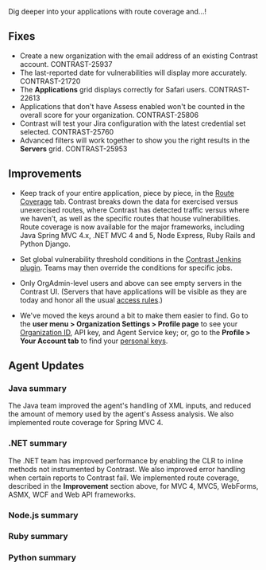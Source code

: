 <!--
title: "Contrast 3.5.5 - August 2018"
description: "Contrast 3.5.5 August 2018"
tags: "3.5.5 August Release Notes"
-->

Dig deeper into your applications with route coverage and...! 

## Fixes

* Create a new organization with the email address of an existing Contrast account. CONTRAST-25937
* The last-reported date for vulnerabilities will display more accurately. CONTRAST-21720
* The **Applications** grid displays correctly for Safari users. CONTRAST-22613
* Applications that don't have Assess enabled won't be counted in the overall score for your organization. CONTRAST-25806
* Contrast will test your Jira configuration with the latest credential set selected. CONTRAST-25760
* Advanced filters will work together to show you the right results in the **Servers** grid. CONTRAST-25953


## Improvements

* Keep track of your entire application, piece by piece, in the [Route Coverage](user-apps.html#route) tab. Contrast breaks down the data for exercised versus unexercised routes, where Contrast has detected traffic versus where we haven’t, as well as the specific routes that house vulnerabilities. Route coverage is now available for the major frameworks, including Java Spring MVC 4.x, .NET MVC 4 and 5, Node Express, Ruby Rails and Python Django.

* Set global vulnerability threshold conditions in the [Contrast Jenkins plugin](tools-ci.html#jenkins). Teams may then override the conditions for specific jobs.

* Only OrgAdmin-level users and above can see empty servers in the Contrast UI. (Servers that have applications will be visible as they are today and honor all the usual [access rules](admin-manageorgs.html#access).)

* We've moved the keys around a bit to make them easier to find. Go to the **user menu > Organization Settings > Profile page** to see your [Organization ID](admin-orgsettings.html#apikey), API key, and Agent Service key; or, go to the **Profile > Your Account tab** to find your [personal keys](user-account.html#profile). 


## Agent Updates

### Java summary 

The Java team improved the agent's handling of XML inputs, and reduced the amount of memory used by the agent's Assess analysis.
We also implemented route coverage for Spring MVC 4. 

### .NET summary 

The .NET team has improved performance by enabling the CLR to inline methods not instrumented by Contrast. We also improved error handling when certain reports to Contrast fail. We implemented route coverage, described in the **Improvement** section above, for MVC 4, MVC5, WebForms, ASMX, WCF and Web API frameworks.

### Node.js summary 


### Ruby summary 


### Python summary



